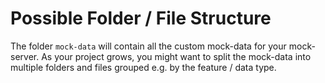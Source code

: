 # Possible Folder / File Structure

The folder `mock-data` will contain all the custom mock-data for your mock-server. As your project grows, you might want to
split the mock-data into multiple folders and files grouped e.g. by the feature / data type.
